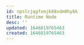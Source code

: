 ```yaml
---
id: npslcjqgfxmjk88xdm0hy6k
title: Runtime Node
desc: ''
updated: 1646819765463
created: 1646819765463
---
```


